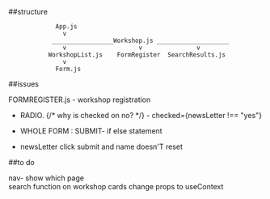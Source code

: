 ##structure

                 App.js
                   v
                _________________Workshop.js ____________________          
                   v                    v               v
               WorkshopList.js    FormRegister  SearchResults.js
                   v
                 Form.js




##issues

FORMREGISTER.js -  workshop registration


* RADIO.  {/* why is checked on no? */} -      checked={newsLetter !== "yes"}
* WHOLE FORM : SUBMIT-  if else statement

*   newsLetter <empty string>
  click submit and name doesn'T reset


  
##to do

nav- show which page   
search function on workshop cards
change props to useContext
